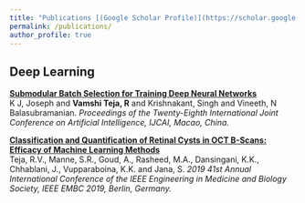 ```yaml
---
title: "Publications [(Google Scholar Profile)](https://scholar.google.com/citations?user=sD3jtiYAAAAJ&hl=en&oi=sra)"
permalink: /publications/
author_profile: true
---
```


## Deep Learning

<b>[Submodular Batch Selection for Training Deep Neural Networks](https://VamshiTeja.github.io/publications/SMDL)</b> <br>
K J, Joseph and <b>Vamshi Teja, R</b> and Krishnakant, Singh and Vineeth, N Balasubramanian. <i>Proceedings of the Twenty-Eighth International Joint Conference on Artificial Intelligence, IJCAI, Macao, China.</i>

<b>[Classification and Quantification of Retinal Cysts in OCT B-Scans: Efficacy of Machine Learning Methods](https://VamshiTeja.github.io/publications/OCT)</b> <br>Teja, R.V.</b>, Manne, S.R., Goud, A., Rasheed, M.A., Dansingani, K.K., Chhablani, J., Vupparaboina, K.K. and Jana, S. <i>2019 41st Annual International Conference of the IEEE Engineering in Medicine and Biology Society, IEEE EMBC 2019, Berlin, Germany.</i>
